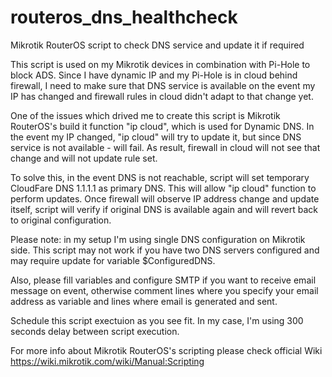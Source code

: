 # routeros_dns_healthcheck
Mikrotik RouterOS script to check DNS service and update it if required

This script is used on my Mikrotik devices in combination with Pi-Hole to block ADS. Since I have dynamic IP and my Pi-Hole is in cloud behind firewall, I need to make sure that DNS service is available on the event my IP has changed and firewall rules in cloud didn't adapt to that change yet.

One of the issues which drived me to create this script is Mikrotik RouterOS's build it function "ip cloud", which is used for Dynamic DNS. In the event my IP changed, "ip cloud" will try to update it, but since DNS service is not available - will fail. As result, firewall in cloud will not see that change and will not update rule set.

To solve this, in the event DNS is not reachable, script will set temporary CloudFare DNS 1.1.1.1 as primary DNS. This will allow "ip cloud" function to perform updates. Once firewall will observe IP address change and update itself, script will verify if original DNS is available again and will revert back to original configuration.

Please note: in my setup I'm using single DNS configuration on Mikrotik side. This script may not work if you have two DNS servers configured and may require update for variable $ConfiguredDNS.

Also, please fill variables and configure SMTP if you want to receive email message on event, otherwise comment lines where you specify your email address as variable and lines where email is generated and sent.

Schedule this script exectuion as you see fit. In my case, I'm using 300 seconds delay between script execution.

For more info about Mikrotik RouterOS's scripting please check official Wiki https://wiki.mikrotik.com/wiki/Manual:Scripting

